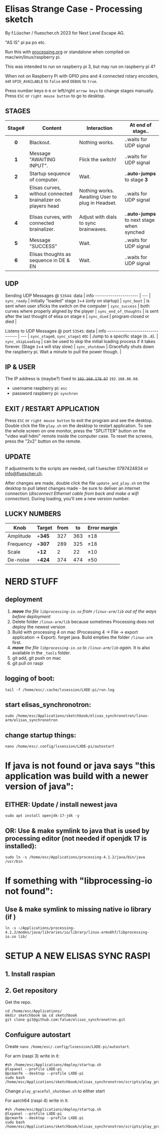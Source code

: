 # Elisas Strange Case - Processing sketch 

By f.Lüscher / fluescher.ch 2023 for Next Level Escape AG.

"AS IS" pi pa po etc.

Run this with [processing.org](http://processing.org/download) or standalone when compiled on mac/win/linux/raspberry pi.

This was intended to run on raspberry pi 3, but may run on raspberry pi 4?

When not on Raspberry Pi with GPIO pins and 4 connected rotary encoders,
set `GPIO_AVAILABLE` to `false` and `DEBUG` to `true`.

Press number keys `0`-`6` or left/right `arrow keys` to change stages manually.
Press `ESC` or `right mouse button` to go to desktop.

## STAGES
| Stage#| Content                        | Interaction                  | At end of stage..      |
|:-----:|----------------------------    | -----------------------------|-------------------------|
| **0** | Blackout.                      | Nothing works.               | ..waits for UDP signal  |
| **1** | Message "AWAITING INPUT".      | Flick the switch!            | ..waits for UDP signal  |
| **2** | Startup sequence of computer.  | Wait.                        | ..**auto-jumps** to stage **3** |
| **3** | Elisas curves, without connected brainalizer on players head | Nothing works. Awaiting User to plug in Headset. | ..waits for UDP signal  |
| **4** | Elisas curves, with connected brainalizer. |  Adjust with dials to sync brainwaves.  | ..**auto-jumps** to next stage when synched |
| **5** | Message "SUCCESS"                         | Wait.             | ..waits for UDP signal  |
| **6** | Elisas thoughts as sequence in DE & EN    | Wait.             | ..waits for UDP signal  |

## UDP
Sending UDP Messages @ `53544`:
data                   | info
---------------------- | --- |
`sync_ready`           | initially "loaded" stage `3`+`4` (only on startup) |
`sync_boot`            | is sent when user sflicks the switch on the computer |
`sync_success`         | both curves where properly aligned by the player |
`sync_end_of_thoughts` | is sent after the last thought of elisa on stage `6` |
`sync_died`            | program closed or died |


Listens to UDP Messages @ port `53545`:
data                             | info
-------------------------------- | --- |
`sync_stage0`, `sync_stage1` etc | Jump to a specific stage (`0`...`6`). |
`sync_skipLoading`               | can be used to skip the initial loading process if it takes forever. (Stage `3`+`4` will stay slow) |
`sync_shutdown`                  | Gracefully shuts down the raspberry pi. Wait a minute to pull the power though. |


## IP & USER
The IP address is (maybe?) fixed to ~~`192.168.178.97`~~ `192.168.86.68`.

- username raspberry pi: `esc`
- password raspberry pi: `synchron`


## EXIT / RESTART APPLICATION
Press `ESC` or `right mouse button` to exit the program and see the desktop.
Double click the file `play.sh` on the desktop to restart application.
To see the whole screen on one monitor, press the "SPLITTER" button on the "video wall hdmi" remote inside the computer case.
To reset the screens, press the "2x2" button on the remote.

## UPDATE
If adjustments to the scripts are needed, call f.luescher 0787424834 or info@fluescher.ch.

After changes are made, double click the file `update_and_play.sh` on the desktop to pull latest changes made - be sure to deliver an internet connection (*disconnect Ethernet cable from back and make a wifi connection*). During loading, you'll see a new version number.



## LUCKY NUMBERS
| Knob      | **Target** | from      | to      | Error margin |
|-----------|------------|-----------|---------|--------------|
| Amplitude | +**345**   | 327       | 363     | ±18          |
| Frequency | +**307**   | 289       | 325     | ±18          |
| Scale     |  +**12**   | 2         | 22      | ±10          |
| De-noise  | +**424**   | 374       | 474     | ±50          |







# NERD STUFF
## deployment
1. ***move** the file `libprocessing-io.so` from `/linux-arm/lib` out of the ways before deployment*
2. Delete folder `/linux-arm/lib` because sometimes Processing does not deploy the newest version
3. Build with processing 4 on mac (Processing 4 -> File -> export application -> Export). forget java. Build empties the folder `/linux-arm` first.
4. ***move** the file `libprocessing-io.so` to `/linux-arm/lib` again*. It is also available in the `_tools` folder.
5. git add, git push on mac
6. git pull on raspi


## logging of boot:
    tail -f /home/esc/.cache/lxsession/LXDE-pi/run.log

## start elisas_synchronotron:
    sudo /home/esc/Applications/sketchbook/elisas_synchronotron/linux-arm/elisas_synchronotron

## change startup things:
    nano /home/esc/.config/lxsession/LXDE-pi/autostart

# If java is not found or java says "this application was build with a newer version of java":

## EITHER: Update / install newest java
    sudo apt install openjdk-17-jdk -y

## OR: Use & make symlink to java that is used by processing editor (not needed if openjdk 17 is installed):
	sudo ln -s /home/esc/Applications/processing-4.1.2/java/bin/java /usr/bin

# If something with "libprocessing-io not found":
## Use & make symlink to missing native io library (if )
    ln -s ~/Applications/processing-4.1.2/modes/java/libraries/io/library/linux-armv6hf/libprocessing-io.so lib/

# SETUP A NEW ELISAS SYNC RASPI

## 1. Install raspian

## 2. Get repository
Get the repo.
```
cd /home/esc/Applications/
mkdir sketchbook && cd sketchbook
git clone git@github.com:falue/elisas_synchronotron.git
```

## Confuigure autostart
Create `nano /home/esc/.config/lxsession/LXDE-pi/autostart`.

For arm (raspi 3) write in it:
```
#sh /home/esc/Applications/deploy/startup.sh
@lxpanel --profile LXDE-pi
@pcmanfm --desktop --profile LXDE-pi
sudo bash /home/esc/Applications/sketchbook/elisas_synchronotron/scripts/play_graceful_shutdown_arm.sh
```
Change `play_graceful_shutdown.sh` to either start


For aarch64 (raspi 4) write in it:
```
#sh /home/esc/Applications/deploy/startup.sh
@lxpanel --profile LXDE-pi
@pcmanfm --desktop --profile LXDE-pi
sudo bash /home/esc/Applications/sketchbook/elisas_synchronotron/scripts/play_graceful_shutdown_aarch64.sh
```
